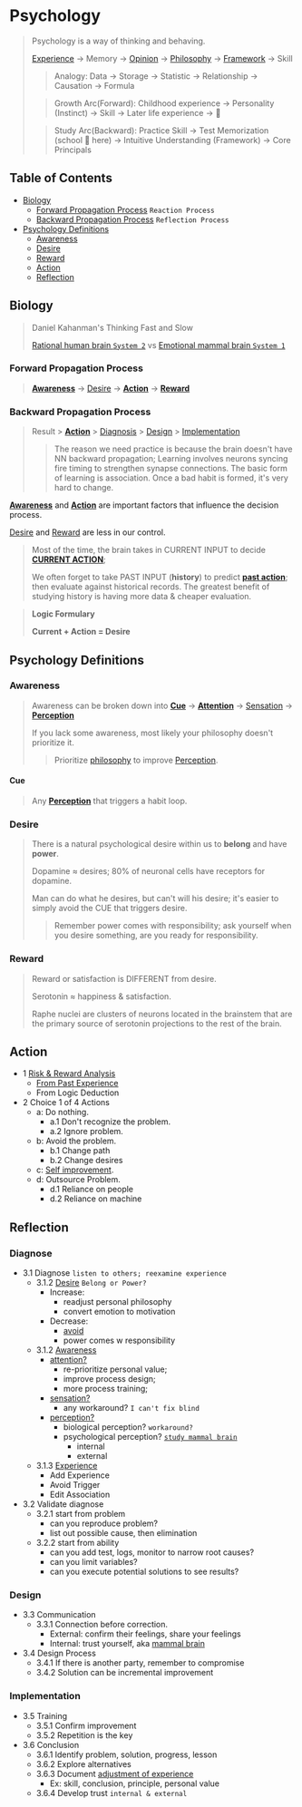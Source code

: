 # Psychology
>
> Psychology is a way of thinking and behaving.  
>
> [Experience](experience.md) → Memory → [Opinion](experience.md#opinion) → [Philosophy](experience.md#philosophy) → [Framework](experience.md#frameworks) → Skill
> > Analogy: Data → Storage → Statistic → Relationship → Causation → Formula
>
> > Growth Arc(Forward): Childhood experience → Personality (Instinct) → Skill → Later life experience → 🔄
>
> > Study Arc(Backward): Practice Skill → Test Memorization (school 🚫 here) → Intuitive Understanding (Framework) → Core Principals

## Table of Contents

- [Biology](#biology)
  - [Forward Propagation Process](#forward-propagation-process) `Reaction Process`
  - [Backward Propagation Process](#backward-propagation-process) `Reflection Process`
- [Psychology Definitions](#psychology-definitions)
  - [Awareness](#awareness)
  - [Desire](#desire)
  - [Reward](#reward)
  - [Action](#action)
  - [Reflection](#reflection)

## Biology
>
> Daniel Kahanman's Thinking Fast and Slow
>
> [Rational human brain `System 2`](nervous.md#human-brain) vs [Emotional mammal brain `System 1`](nervous.md#mammal-brain)

### Forward Propagation Process

> [**Awareness**](#awareness) → [Desire](#desire) → [**Action**](#action) → [**Reward**](#reward)

### Backward Propagation Process
>
> Result > [**Action**](#action) > [Diagnosis](#diagnose) > [Design](#design) > [Implementation](#implementation)
> > The reason we need practice is because the brain doesn't have NN backward propagation;
> > Learning involves neurons syncing fire timing to strengthen synapse connections. The basic form of learning is association. Once a bad habit is formed, it's very hard to change.

[**Awareness**](#awareness) and [**Action**](#action) are important factors that influence the decision process.

[Desire](#desire) and [Reward](#reward) are less in our control.

> Most of the time, the brain takes in CURRENT INPUT to decide [**CURRENT ACTION**](#action);
>
> We often forget to take PAST INPUT (**history**) to predict [**past action**](#action); then evaluate against historical records. The greatest benefit of studying history is having more data & cheaper evaluation.

> **Logic Formulary**
>
> **Current + Action = Desire**

## Psychology Definitions

### Awareness
>
> Awareness can be broken down into [**Cue**](#cue) → [**Attention**](#awareness) → [Sensation](psychology.md#2-sensation) → [**Perception**](psychology.md#3-perception)
>
> If you lack some awareness, most likely your philosophy doesn't prioritize it.
> > Prioritize [philosophy](./experience.md#philosophy) to improve [Perception](psychology.md#3-perception).

#### Cue
>
> Any [**Perception**](./psychology.md#3-perception) that triggers a habit loop.

### Desire
>
> There is a natural psychological desire within us to **belong** and have **power**.
>
> Dopamine ≈ desires; 80% of neuronal cells have receptors for dopamine.
>
> Man can do what he desires, but can't will his desire; it's easier to simply avoid the CUE that triggers desire.
>
> > Remember power comes with responsibility; ask yourself when you desire something, are you ready for responsibility.

### Reward
>
> Reward or satisfaction is DIFFERENT from desire.
>
> Serotonin ≈ happiness & satisfaction.
>
> Raphe nuclei are clusters of neurons located in the brainstem that are the primary source of serotonin projections to the rest of the brain.

## Action

- 1 [Risk & Reward Analysis](experience.md#risk-reward)
  - [From Past Experience](experience.md)
  - From Logic Deduction
- 2 Choice 1 of 4 Actions
  - a: Do nothing.
    - a.1 Don't recognize the problem.
    - a.2 Ignore problem.
  - b: Avoid the problem.
    - b.1 Change path
    - b.2 Change desires
  - c: [Self improvement](#reflection).
  - d: Outsource Problem.
    - d.1 Reliance on people
    - d.2 Reliance on machine

## Reflection

### Diagnose

- 3.1 Diagnose `listen to others; reexamine experience`
  - 3.1.2 [Desire](#desire) `Belong or Power?`
    - Increase:
      - readjust personal philosophy
      - convert emotion to motivation
    - Decrease:
      - [avoid](#evaluation-2-avoid-problem)
      - power comes w responsibility
  - 3.1.2 [Awareness](#awareness)
    - [attention?](psychology.md#1-attention)
      - re-prioritize personal value;
      - improve process design;
      - more process training;
    - [sensation?](psychology.md#2-sensation)
      - any workaround? `I can't fix blind`
    - [perception?](./psychology.md#3-perception)
      - biological perception? `workaround?`
      - psychological perception? [`study mammal brain`](psychology.md#3-perception)
        - internal
        - external
  - 3.1.3 [Experience](psychology.md#4-experience)
    - Add Experience
    - Avoid Trigger
    - Edit Association
- 3.2 Validate diagnose
  - 3.2.1 start from problem
    - can you reproduce problem?
    - list out possible cause, then elimination
  - 3.2.2 start from ability
    - can you add test, logs, monitor to narrow root causes?
    - can you limit variables?
    - can you execute potential solutions to see results?

### Design

- 3.3 Communication
  - 3.3.1 Connection before correction.
    - External: confirm their feelings, share your feelings
    - Internal: trust yourself, aka [mammal brain](nervous.md#mammal-brain)
- 3.4 Design Process
  - 3.4.1 If there is another party, remember to compromise
  - 3.4.2 Solution can be incremental improvement

### Implementation

- 3.5 Training
  - 3.5.1 Confirm improvement
  - 3.5.2 Repetition is the key
- 3.6 Conclusion
  - 3.6.1 Identify problem, solution, progress, lesson
  - 3.6.2 Explore alternatives
  - 3.6.3 Document [adjustment of experience](#experience)
    - Ex: skill, conclusion, principle, personal value
  - 3.6.4 Develop trust `internal & external`
